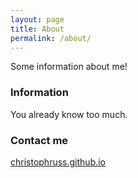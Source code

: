```yaml
---
layout: page
title: About
permalink: /about/
---
```


Some information about me!

### Information

You already know too much.

### Contact me

[christophruss.github.io](http://christophruss.github.io)
